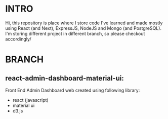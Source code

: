 # INTRO

Hi, this repository is place where I store code I've learned and made mostly using React (and Next), ExpressJS, NodeJS and Mongo (and PostgreSQL). I'm storing different project in different branch, so please checkout accordingly/

# BRANCH
## react-admin-dashboard-material-ui:

Front End Admin Dashboard web created using following library:
- react (javascript)
- material ui
- d3.js